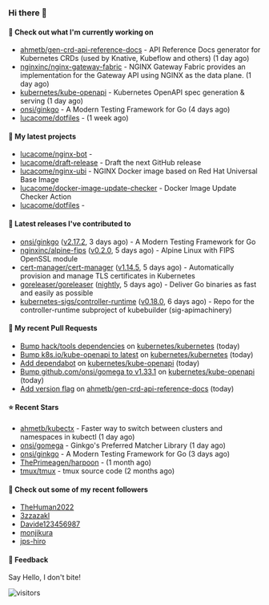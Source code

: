 ### Hi there 👋

#### 👷 Check out what I'm currently working on

- [ahmetb/gen-crd-api-reference-docs](https://github.com/ahmetb/gen-crd-api-reference-docs) - API Reference Docs generator for Kubernetes CRDs (used by Knative, Kubeflow and others) (1 day ago)
- [nginxinc/nginx-gateway-fabric](https://github.com/nginxinc/nginx-gateway-fabric) - NGINX Gateway Fabric provides an implementation for the Gateway API using NGINX as the data plane. (1 day ago)
- [kubernetes/kube-openapi](https://github.com/kubernetes/kube-openapi) - Kubernetes OpenAPI spec generation &amp; serving (1 day ago)
- [onsi/ginkgo](https://github.com/onsi/ginkgo) - A Modern Testing Framework for Go (4 days ago)
- [lucacome/dotfiles](https://github.com/lucacome/dotfiles) -  (1 week ago)

#### 🌱 My latest projects

- [lucacome/nginx-bot](https://github.com/lucacome/nginx-bot) - 
- [lucacome/draft-release](https://github.com/lucacome/draft-release) - Draft the next GitHub release
- [lucacome/nginx-ubi](https://github.com/lucacome/nginx-ubi) - NGINX Docker image based on Red Hat Universal Base Image
- [lucacome/docker-image-update-checker](https://github.com/lucacome/docker-image-update-checker) - Docker Image Update Checker Action
- [lucacome/dotfiles](https://github.com/lucacome/dotfiles) - 

#### 🔭 Latest releases I've contributed to

- [onsi/ginkgo](https://github.com/onsi/ginkgo) ([v2.17.2](https://github.com/onsi/ginkgo/releases/tag/v2.17.2), 3 days ago) - A Modern Testing Framework for Go
- [nginxinc/alpine-fips](https://github.com/nginxinc/alpine-fips) ([v0.2.0](https://github.com/nginxinc/alpine-fips/releases/tag/v0.2.0), 5 days ago) - Alpine Linux with FIPS OpenSSL module
- [cert-manager/cert-manager](https://github.com/cert-manager/cert-manager) ([v1.14.5](https://github.com/cert-manager/cert-manager/releases/tag/v1.14.5), 5 days ago) - Automatically provision and manage TLS certificates in Kubernetes
- [goreleaser/goreleaser](https://github.com/goreleaser/goreleaser) ([nightly](https://github.com/goreleaser/goreleaser/releases/tag/nightly), 5 days ago) - Deliver Go binaries as fast and easily as possible
- [kubernetes-sigs/controller-runtime](https://github.com/kubernetes-sigs/controller-runtime) ([v0.18.0](https://github.com/kubernetes-sigs/controller-runtime/releases/tag/v0.18.0), 6 days ago) - Repo for the controller-runtime subproject of kubebuilder (sig-apimachinery)

#### 🔨 My recent Pull Requests

- [Bump hack/tools dependencies](https://github.com/kubernetes/kubernetes/pull/124633) on [kubernetes/kubernetes](https://github.com/kubernetes/kubernetes) (today)
- [Bump k8s.io/kube-openapi to latest](https://github.com/kubernetes/kubernetes/pull/124632) on [kubernetes/kubernetes](https://github.com/kubernetes/kubernetes) (today)
- [Add dependabot](https://github.com/kubernetes/kube-openapi/pull/474) on [kubernetes/kube-openapi](https://github.com/kubernetes/kube-openapi) (today)
- [Bump github.com/onsi/gomega to v1.33.1](https://github.com/kubernetes/kube-openapi/pull/473) on [kubernetes/kube-openapi](https://github.com/kubernetes/kube-openapi) (today)
- [Add version flag](https://github.com/ahmetb/gen-crd-api-reference-docs/pull/76) on [ahmetb/gen-crd-api-reference-docs](https://github.com/ahmetb/gen-crd-api-reference-docs) (today)

#### ⭐ Recent Stars

- [ahmetb/kubectx](https://github.com/ahmetb/kubectx) - Faster way to switch between clusters and namespaces in kubectl (1 day ago)
- [onsi/gomega](https://github.com/onsi/gomega) - Ginkgo&#39;s Preferred Matcher Library (1 day ago)
- [onsi/ginkgo](https://github.com/onsi/ginkgo) - A Modern Testing Framework for Go (3 days ago)
- [ThePrimeagen/harpoon](https://github.com/ThePrimeagen/harpoon) -  (1 month ago)
- [tmux/tmux](https://github.com/tmux/tmux) - tmux source code (2 months ago)

#### 👯 Check out some of my recent followers

- [TheHuman2022](https://github.com/TheHuman2022)
- [3zzazakl](https://github.com/3zzazakl)
- [Davide123456987](https://github.com/Davide123456987)
- [monjikura](https://github.com/monjikura)
- [jps-hiro](https://github.com/jps-hiro)

#### 💬 Feedback

Say Hello, I don't bite!

![visitors](https://visitor-badge.laobi.icu/badge?page_id=lucacome.visitor-badge)
#
